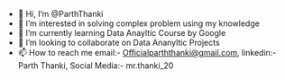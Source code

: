- 👋 Hi, I’m @ParthThanki
- 👀 I’m interested in solving complex problem using my knowledge 
- 🌱 I’m currently learning Data Anayltic Course by Google 
- 💞️ I’m looking to collaborate on Data Ananyltic Projects 
- 📫 How to reach me email:- Officialparththanki@gmail.com, linkedin:- Parth Thanki, Social Media:- mr.thanki_20


<!---
ParthThanki/ParthThanki is a ✨ special ✨ repository because its `README.md` (this file) appears on your GitHub profile.
You can click the Preview link to take a look at your changes.
--->
